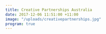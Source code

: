 ```yaml
---
title: Creative Partnerships Australia
date: 2017-12-06 11:51:00 +11:00
image: "/uploads/creativepartnerships.jpg"
program: true
---
```


